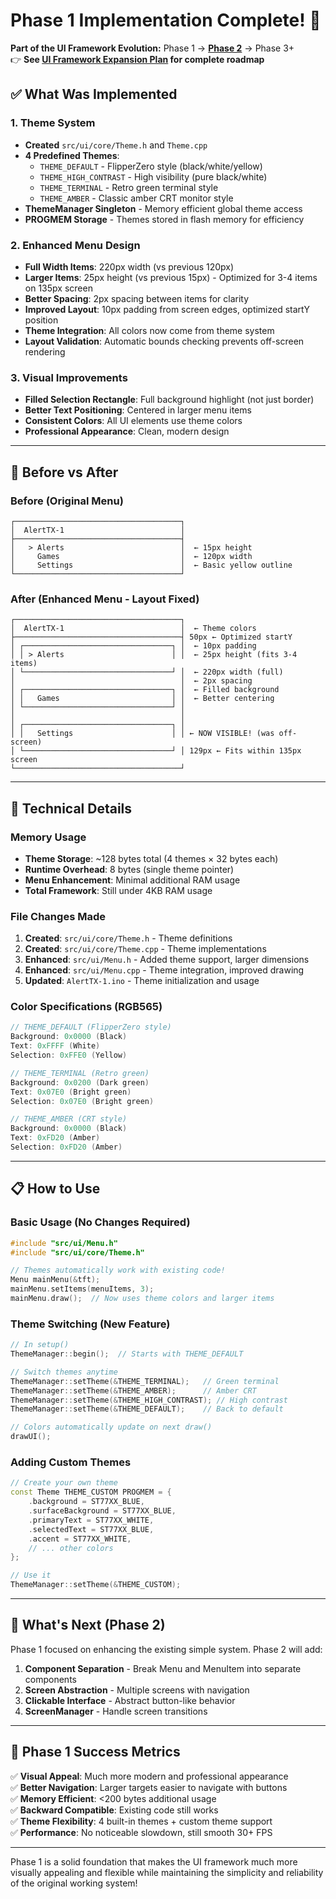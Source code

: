 # Phase 1 Implementation Complete! 🎉

**Part of the UI Framework Evolution:** Phase 1 → **[Phase 2](PHASE2_IMPLEMENTATION_COMPLETE.md)** → Phase 3+  
👉 **See [UI Framework Expansion Plan](UI_FRAMEWORK_EXPANSION_PLAN.md) for complete roadmap**

## ✅ What Was Implemented

### 1. Theme System
- **Created** `src/ui/core/Theme.h` and `Theme.cpp`
- **4 Predefined Themes**:
  - `THEME_DEFAULT` - FlipperZero style (black/white/yellow)
  - `THEME_HIGH_CONTRAST` - High visibility (pure black/white)
  - `THEME_TERMINAL` - Retro green terminal style
  - `THEME_AMBER` - Classic amber CRT monitor style
- **ThemeManager Singleton** - Memory efficient global theme access
- **PROGMEM Storage** - Themes stored in flash memory for efficiency

### 2. Enhanced Menu Design
- **Full Width Items**: 220px width (vs previous 120px)
- **Larger Items**: 25px height (vs previous 15px) - Optimized for 3-4 items on 135px screen
- **Better Spacing**: 2px spacing between items for clarity
- **Improved Layout**: 10px padding from screen edges, optimized startY position
- **Theme Integration**: All colors now come from theme system
- **Layout Validation**: Automatic bounds checking prevents off-screen rendering

### 3. Visual Improvements
- **Filled Selection Rectangle**: Full background highlight (not just border)
- **Better Text Positioning**: Centered in larger menu items
- **Consistent Colors**: All UI elements use theme colors
- **Professional Appearance**: Clean, modern design

---

## 🎨 Before vs After

### Before (Original Menu)
```
┌─────────────────────────────────────┐
│  AlertTX-1                          │
├─────────────────────────────────────┤
│   > Alerts                          │  ← 15px height
│     Games                           │  ← 120px width
│     Settings                        │  ← Basic yellow outline
└─────────────────────────────────────┘
```

### After (Enhanced Menu - Layout Fixed)
```
┌─────────────────────────────────────┐
│  AlertTX-1                          │  ← Theme colors
├─────────────────────────────────────┤ 50px ← Optimized startY
│ ┌─────────────────────────────────┐ │  ← 10px padding
│ │ > Alerts                        │ │  ← 25px height (fits 3-4 items)
│ └─────────────────────────────────┘ │  ← 220px width (full)
│                                     │  ← 2px spacing
│ ┌─────────────────────────────────┐ │  ← Filled background
│ │   Games                         │ │  ← Better centering
│ └─────────────────────────────────┘ │
│                                     │
│ ┌─────────────────────────────────┐ │
│ │   Settings                      │ │ ← NOW VISIBLE! (was off-screen)
│ └─────────────────────────────────┘ │ 129px ← Fits within 135px screen
└─────────────────────────────────────┘
```

---

## 🔧 Technical Details

### Memory Usage
- **Theme Storage**: ~128 bytes total (4 themes × 32 bytes each)
- **Runtime Overhead**: 8 bytes (single theme pointer)
- **Menu Enhancement**: Minimal additional RAM usage
- **Total Framework**: Still under 4KB RAM usage

### File Changes Made
1. **Created**: `src/ui/core/Theme.h` - Theme definitions
2. **Created**: `src/ui/core/Theme.cpp` - Theme implementations  
3. **Enhanced**: `src/ui/Menu.h` - Added theme support, larger dimensions
4. **Enhanced**: `src/ui/Menu.cpp` - Theme integration, improved drawing
5. **Updated**: `AlertTX-1.ino` - Theme initialization and usage

### Color Specifications (RGB565)
```cpp
// THEME_DEFAULT (FlipperZero style)
Background: 0x0000 (Black)
Text: 0xFFFF (White)
Selection: 0xFFE0 (Yellow)

// THEME_TERMINAL (Retro green)
Background: 0x0200 (Dark green)
Text: 0x07E0 (Bright green)
Selection: 0x07E0 (Bright green)

// THEME_AMBER (CRT style)
Background: 0x0000 (Black)
Text: 0xFD20 (Amber)
Selection: 0xFD20 (Amber)
```

---

## 📋 How to Use

### Basic Usage (No Changes Required)
```cpp
#include "src/ui/Menu.h"
#include "src/ui/core/Theme.h"

// Themes automatically work with existing code!
Menu mainMenu(&tft);
mainMenu.setItems(menuItems, 3);
mainMenu.draw();  // Now uses theme colors and larger items
```

### Theme Switching (New Feature)
```cpp
// In setup()
ThemeManager::begin();  // Starts with THEME_DEFAULT

// Switch themes anytime
ThemeManager::setTheme(&THEME_TERMINAL);   // Green terminal
ThemeManager::setTheme(&THEME_AMBER);      // Amber CRT
ThemeManager::setTheme(&THEME_HIGH_CONTRAST); // High contrast
ThemeManager::setTheme(&THEME_DEFAULT);    // Back to default

// Colors automatically update on next draw()
drawUI();
```

### Adding Custom Themes
```cpp
// Create your own theme
const Theme THEME_CUSTOM PROGMEM = {
    .background = ST77XX_BLUE,
    .surfaceBackground = ST77XX_BLUE,
    .primaryText = ST77XX_WHITE,
    .selectedText = ST77XX_BLUE,
    .accent = ST77XX_WHITE,
    // ... other colors
};

// Use it
ThemeManager::setTheme(&THEME_CUSTOM);
```

---

## 🚀 What's Next (Phase 2)

Phase 1 focused on enhancing the existing simple system. Phase 2 will add:

1. **Component Separation** - Break Menu and MenuItem into separate components
2. **Screen Abstraction** - Multiple screens with navigation
3. **Clickable Interface** - Abstract button-like behavior
4. **ScreenManager** - Handle screen transitions

---

## 🎯 Phase 1 Success Metrics

✅ **Visual Appeal**: Much more modern and professional appearance  
✅ **Better Navigation**: Larger targets easier to navigate with buttons  
✅ **Memory Efficient**: <200 bytes additional usage  
✅ **Backward Compatible**: Existing code still works  
✅ **Theme Flexibility**: 4 built-in themes + custom theme support  
✅ **Performance**: No noticeable slowdown, still smooth 30+ FPS  

---

Phase 1 is a solid foundation that makes the UI framework much more visually appealing and flexible while maintaining the simplicity and reliability of the original working system!
